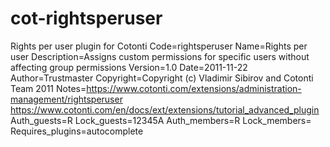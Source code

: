# cot-rightsperuser
Rights per user plugin for Cotonti
Code=rightsperuser
Name=Rights per user
Description=Assigns custom permissions for specific users without affecting group permissions
Version=1.0
Date=2011-11-22
Author=Trustmaster
Copyright=Copyright (c) Vladimir Sibirov and Cotonti Team 2011
Notes=https://www.cotonti.com/extensions/administration-management/rightsperuser https://www.cotonti.com/en/docs/ext/extensions/tutorial_advanced_plugin
Auth_guests=R
Lock_guests=12345A
Auth_members=R
Lock_members=
Requires_plugins=autocomplete

